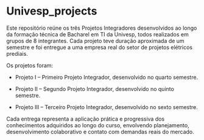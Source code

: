 # Univesp_projects

Este repositório reúne os três Projetos Integradores desenvolvidos ao longo da formação técnica de Bacharel em TI da Univesp, todos realizados em grupos de 8 integrantes. Cada projeto teve duração aproximada de um semestre e foi entregue a uma empresa real do setor de projetos elétricos prediais.

Os projetos foram:

- Projeto I – Primeiro Projeto Integrador, desenvolvido no quarto semestre.

- Projeto II – Segundo Projeto Integrador, desenvolvido no quinto semestre.

- Projeto III – Terceiro Projeto Integrador, desenvolvido no sexto semestre.

Cada entrega representa a aplicação prática e progressiva dos conhecimentos adquiridos ao longo do curso, envolvendo planejamento, desenvolvimento colaborativo e contato com demandas reais do mercado.
